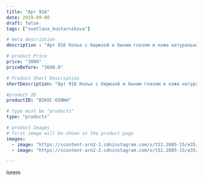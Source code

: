 ```yaml
---
title: "Арт 916"
date: 2019-09-08
draft: false
tags: ["svetlana_kustarnikova"]

# meta description
description : "Арт 916 Колье с бирюзой и бычим глазом и кожа натуральная ПРОДАНО"

# product Price
price: "3000"
priceBefore: "3600.0"

# Product Short Description
shortDescription: "Арт 916 Колье с бирюзой и бычим глазом и кожа натуральная ПРОДАНО"

#product ID
productID: "B2KOC-6IWWd"

# type must be "products"
type: "products"

# product Images
# first image will be shown in the product page
images:
  - image: "https://scontent-arn2-1.cdninstagram.com/v/t51.2885-15/e35/69236934_148131876390007_9120649691729089631_n.jpg?se=7&tp=1&_nc_ht=scontent-arn2-1.cdninstagram.com&_nc_cat=107&_nc_ohc=af3I3VUhzdkAX_9NIDj&ccb=7-4&oh=acf3d81567b75635f6cf89d7f09ee4e6&oe=6082AD76&ig_cache_key=MjEyODU3NTU0MzQyMDA4NTk0Mw%3D%3D.2-ccb7-4"
  - image: "https://scontent-arn2-2.cdninstagram.com/v/t51.2885-15/e35/69621605_499104703999589_1091229910342461109_n.jpg?se=7&tp=1&_nc_ht=scontent-arn2-2.cdninstagram.com&_nc_cat=105&_nc_ohc=hi0bFz9ed10AX9wEKKU&ccb=7-4&oh=8cee748e51497760420165ffd70f7b3b&oe=60853121&ig_cache_key=MjEyODU3NTU0MzQwMzI0NDAxMg%3D%3D.2-ccb7-4"

---
```

lorem
